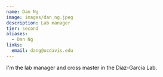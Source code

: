 ```yaml
---
name: Dan Ng
image: images/dan_ng.jpeg
description: Lab manager
tier: second
aliases:
  - Dan Ng
links:
  email: dang@ucdavis.edu
---
```


I'm the lab manager and cross master in the Diaz-Garcia Lab.